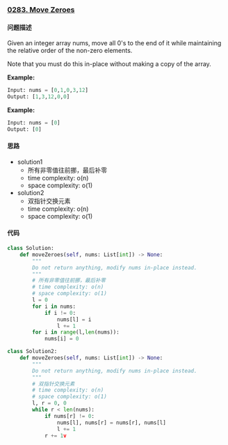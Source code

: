 ### [0283. Move Zeroes](https://leetcode-cn.com/problems/move-zeroes/)

#### 问题描述
Given an integer array nums, move all 0's to the end of it while maintaining the relative order of the non-zero elements.

Note that you must do this in-place without making a copy of the array.

**Example:**
```python
Input: nums = [0,1,0,3,12]
Output: [1,3,12,0,0]
```

**Example:**
```python
Input: nums = [0]
Output: [0]
```

#### 思路
- solution1
  - 所有非零值往前挪，最后补零
  - time complexity: o(n)
  - space complexity: o(1)
- solution2
  - 双指针交换元素
  - time complexity: o(n)
  - space complexity: o(1)
#### 代码

```python
class Solution:
    def moveZeroes(self, nums: List[int]) -> None:
        """
        Do not return anything, modify nums in-place instead.
        """
        # 所有非零值往前挪，最后补零
        # time complexity: o(n)
        # space complexity: o(1)
        l = 0
        for i in nums:
            if i != 0:
                nums[l] = i
                l += 1
        for i in range(l,len(nums)):
            nums[i] = 0 

class Solution2:
    def moveZeroes(self, nums: List[int]) -> None:
        """
        Do not return anything, modify nums in-place instead.
        """
        # 双指针交换元素
        # time complexity: o(n)
        # space complexity: o(1)
        l, r = 0, 0
        while r < len(nums):
            if nums[r] != 0:
                nums[l], nums[r] = nums[r], nums[l]
                l += 1
            r += 1v
```